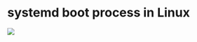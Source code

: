 # systemd boot process in Linux
![](https://github.com/nu11secur1ty/All-Stages-of-Linux-Booting-Process-/blob/master/SYSTEMD/boot/systemd_boot.png)

